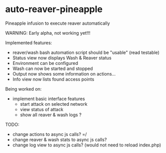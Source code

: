 auto-reaver-pineapple
=====================

Pineapple infusion to execute reaver automatically

WARNING: Early alpha, not working yet!!!

Implemented features:
* reaver/wash bash automation script should be "usable" (read testable)
* Status view now displays Wash & Reaver status
* Environment can be configured
* Wash can now be started and stopped
* Output now shows some information on actions...
* Info view now lists found access points

Being worked on:
* implement basic interface features
  * start attack on selected network
  * view status of attack
  * show all reaver & wash logs ?

TODO:
* change actions to async js calls? =/
* change reaver & wash stats to async js calls?
* change log view to async js calls? (would not need to reload index.php)
